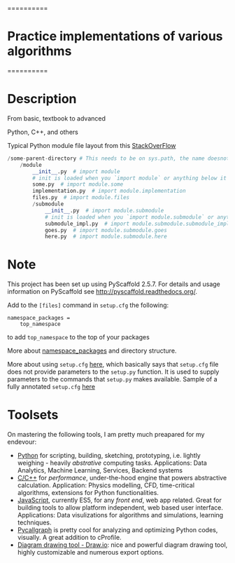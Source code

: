 ==========
# Practice implementations of various algorithms
==========


Description
===========

From basic, textbook to advanced

Python, C++, and others


Typical Python module file layout from this [StackOverFlow](http://stackoverflow.com/questions/15237806/python-modules-hierarchy-naming-convention)

```python
/some-parent-directory # This needs to be on sys.path, the name doesnot matter indeed
    /module
        __init__.py  # import module
        # init is loaded when you `import module` or anything below it
        some.py  # import module.some
        implementation.py  # import module.implementation
        files.py  # import module.files
        /submodule
            __init__.py  # import module.submodule
            # init is loaded when you `import module.submodule` or anything below it
            submodule_impl.py  # import module.submodule.submodule_impl
            goes.py  # import module.submodule.goes
            here.py  # import module.submodule.here
```

Note
====

This project has been set up using PyScaffold 2.5.7. For details and usage
information on PyScaffold see http://pyscaffold.readthedocs.org/.

Add to the `[files]` command in `setup.cfg` the following:

```
namespace_packages =
	top_namespace
```

to add `top_namespace` to the top of your packages

More about [namespace_packages](http://stackoverflow.com/questions/1675734/how-do-i-create-a-namespace-package-in-python) and directory structure.

More about using `setup.cfg` [here](http://stackoverflow.com/questions/27077355/how-to-use-setup-cfg-instead-of-setup-py-with-python-2-7), which basically says that `setup.cfg` file does not provide parameters to the `setup.py` function. It is used to supply parameters to the commands that `setup.py` makes available.
Sample of a fully annotated `setup.cfg` [here](https://www.stsci.edu/svn/ssb/stsci_python/stsci.samplepackage/trunk/setup.cfg.sample)

Toolsets
=======

On mastering the following tools, I am pretty much preapared for my endevour:

- [Python](https://python.org) for scripting, building, sketching, prototyping, i.e. lightly weighing - heavily *abstrative* computing tasks. Applications: Data Analytics, Machine Learning, Services, Backend systems
- [C/C++](https://en.wikipedia.org/wiki/C%2B%2B) for *performance*, under-the-hood engine that powers abstractive calculation. Application: Physics modelling, CFD, time-critical algorithms, extensions for Python functionalities.
- [JavaScript](https://www.javascript.com), currently ES5, for any *front end*, web app related. Great for building tools to allow platform independent, web based user interface. Applications: Data visulizations for algorithms and simulations, learning techniques.
- [Pycallgraph](http://pycallgraph.slowchop.com/en/master/) is pretty cool for analyzing and optimizing Python codes, visually. A great addition to cProfile.
- [Diagram drawing tool - Draw.io](http://draw.io): nice and powerful diagram drawing tool, highly customizable and numerous export options.